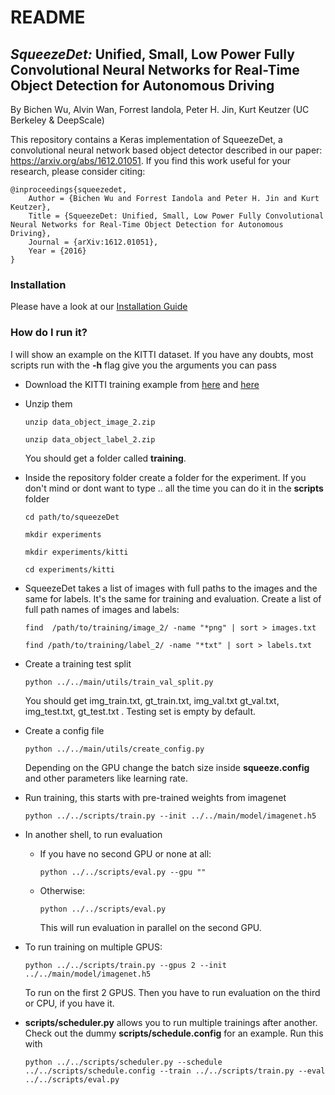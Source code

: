 # README #

## _SqueezeDet:_ Unified, Small, Low Power Fully Convolutional Neural Networks for Real-Time Object Detection for Autonomous Driving
By Bichen Wu, Alvin Wan, Forrest Iandola, Peter H. Jin, Kurt Keutzer (UC Berkeley & DeepScale)

This repository contains a Keras implementation of SqueezeDet, a convolutional neural network based object detector described in our paper: https://arxiv.org/abs/1612.01051. If you find this work useful for your research, please consider citing:

    @inproceedings{squeezedet,
        Author = {Bichen Wu and Forrest Iandola and Peter H. Jin and Kurt Keutzer},
        Title = {SqueezeDet: Unified, Small, Low Power Fully Convolutional Neural Networks for Real-Time Object Detection for Autonomous Driving},
        Journal = {arXiv:1612.01051},
        Year = {2016}
    }

### Installation ###

Please have a look at our [Installation Guide](https://github.com/omni-us/squeezedet-keras/blob/master/Install.md)

### How do I run it? ###

I will show an example on the KITTI dataset. If you have any
doubts, most scripts run with the **-h** flag give you the 
arguments you can pass

* Download the KITTI training example from [here](http://www.cvlibs.net/download.php?file=data_object_image_2.zip) and [here](http://www.cvlibs.net/download.php?file=data_object_label_2.zip)

* Unzip them 


	`unzip data_object_image_2.zip`

	`unzip data_object_label_2.zip`


     You should get a folder called **training**.


* Inside the repository folder create a folder for the experiment. If you don't mind
	or dont want to type .. all the time you can do it in the **scripts** folder

	`cd path/to/squeezeDet`

	`mkdir experiments`

	`mkdir experiments/kitti`

	`cd experiments/kitti`

* SqueezeDet takes a list of images with full paths to the images and the same for labels. It's the same for training and evaluation. Create a list of full path names of images and labels:

	`find  /path/to/training/image_2/ -name "*png" | sort > images.txt`

	`find /path/to/training/label_2/ -name "*txt" | sort > labels.txt`


* Create a training test split


	`python ../../main/utils/train_val_split.py`

	You should get img_train.txt, gt_train.txt, img_val.txt gt_val.txt, img_test.txt, gt_test.txt . Testing set is empty
	by default.


* Create a config file

	`python ../../main/utils/create_config.py`

	Depending on the GPU change the batch size inside **squeeze.config** and other parameters like learning rate.


* Run training, this starts with pre-trained weights from imagenet

	`python ../../scripts/train.py --init ../../main/model/imagenet.h5`



* In another shell, to run evaluation

	 - If you have no second GPU or none at all:

	   `python ../../scripts/eval.py --gpu ""`

	- Otherwise:
	 

	  `python ../../scripts/eval.py `

	  This will run evaluation in parallel on the second GPU.

* To run training on multiple GPUS:

	 `python ../../scripts/train.py --gpus 2 --init ../../main/model/imagenet.h5`

	 To run on the first 2 GPUS. Then you have to run evaluation on the third or CPU, if you have it. 


* **scripts/scheduler.py** allows you to run multiple trainings
after another. Check out the dummy **scripts/schedule.config** for an example. Run this with


	 `python ../../scripts/scheduler.py --schedule ../../scripts/schedule.config --train ../../scripts/train.py --eval ../../scripts/eval.py 
`




